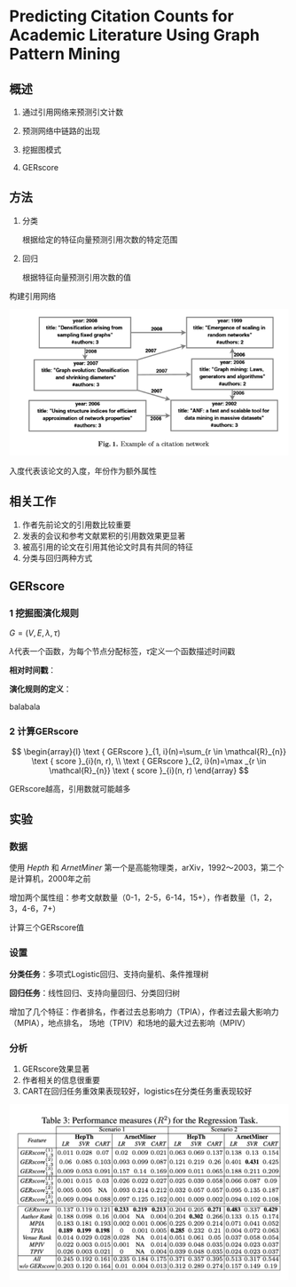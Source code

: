 # Predicting Citation Counts for Academic Literature Using Graph Pattern Mining

## 概述

1. 通过引用网络来预测引文计数

2. 预测网络中链路的出现

3. 挖掘图模式
4. GERscore

## 方法

1. 分类

   根据给定的特征向量预测引用次数的特定范围

2. 回归

   根据特征向量预测引用次数的值

构建引用网络

![image-20200805185412333](Predicting%20Citation%20Counts%20for%20Academic%20Literature%20Using%20Graph%20Pattern%20Mining.assets/image-20200805185412333.png)

入度代表该论文的入度，年份作为额外属性

## 相关工作

1. 作者先前论文的引用数比较重要
2. 发表的会议和参考文献累积的引用数效果更显著
3. 被高引用的论文在引用其他论文时具有共同的特征
4. 分类与回归两种方式

## GERscore

### 1 挖掘图演化规则

$G=(V, E, \lambda, \tau)$

$\lambda$代表一个函数，为每个节点分配标签，$\tau$定义一个函数描述时间戳

**相对时间戳**：

**演化规则的定义**：

balabala

### 2 计算GERscore

$$
\begin{array}{l}
\text { GERscore }_{1, i}(n)=\sum_{r \in \mathcal{R}_{n}} \text { score }_{i}(n, r), \\
\text { GERscore }_{2, i}(n)=\max _{r \in \mathcal{R}_{n}} \text { score }_{i}(n, r)
\end{array}
$$

GERscore越高，引用数就可能越多

## 实验

### 数据

使用 *Hepth* 和 *ArnetMiner* 第一个是高能物理类，arXiv，1992～2003，第二个是计算机，2000年之前

增加两个属性组：参考文献数量（0-1，2-5，6-14，15+），作者数量（1，2，3，4-6，7+）

计算三个GERscore值

### 设置

**分类任务**：多项式Logistic回归、支持向量机、条件推理树

**回归任务**：线性回归、支持向量回归、分类回归树

增加了几个特征：作者排名，作者过去总影响力（TPIA），作者过去最大影响力（MPIA），地点排名， 场地（TPIV）和场地的最大过去影响（MPIV）

### 分析

1. GERscore效果显著
2. 作者相关的信息很重要
3. CART在回归任务重效果表现较好，logistics在分类任务重表现较好

![截屏2020-08-05 下午10.30.20](Predicting%20Citation%20Counts%20for%20Academic%20Literature%20Using%20Graph%20Pattern%20Mining.assets/%E6%88%AA%E5%B1%8F2020-08-05%20%E4%B8%8B%E5%8D%8810.30.20.png)

